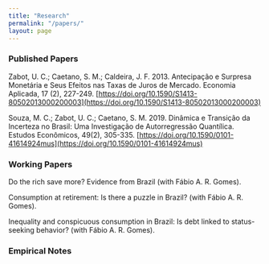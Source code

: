 ```yaml
---
title: "Research"
permalink: "/papers/"
layout: page
---
```



### Published Papers

Zabot, U. C.; Caetano, S. M.; Caldeira, J. F. 2013. Antecipação e Surpresa Monetária e 
Seus Efeitos nas Taxas de Juros de Mercado. Economia Aplicada, 17 (2), 227-249. [https://doi.org/10.1590/S1413-80502013000200003](https://doi.org/10.1590/S1413-80502013000200003)

Souza, M. C.; Zabot, U. C.; Caetano, S. M. 2019. Dinâmica e Transição da Incerteza no Brasil:
Uma Investigação de Autorregressão Quantílica. Estudos Econômicos, 49(2), 305-335. [https://doi.org/10.1590/0101-41614924mus](https://doi.org/10.1590/0101-41614924mus)


### Working Papers

Do the rich save more? Evidence from Brazil (with Fábio A. R. Gomes).

Consumption at retirement: Is there a puzzle in Brazil? (with Fábio A. R. Gomes).

Inequality and conspicuous consumption in Brazil: Is debt linked to status-seeking behavior? (with Fábio A. R. Gomes).

### Empirical Notes
